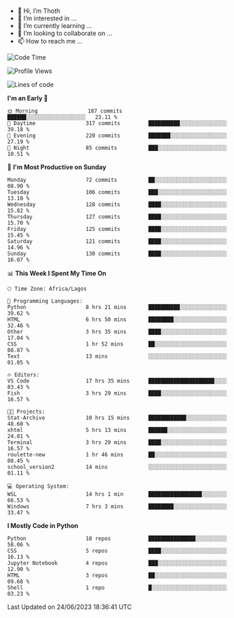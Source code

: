 <!---
thoth2357/thoth2357 is a ✨ special ✨ repository because its `README.md` (this file) appears on your GitHub profile.
You can click the Preview link to take a look at your changes.
--->

- 👋 Hi, I’m Thoth
- 👀 I’m interested in ...
- 🌱 I’m currently learning ...
- 💞️ I’m looking to collaborate on ...
- 📫 How to reach me ...




<!--START_SECTION:waka-->
![Code Time](http://img.shields.io/badge/Code%20Time-2%2C097%20hrs%2010%20mins-blue)

![Profile Views](http://img.shields.io/badge/Profile%20Views-0-blue)

![Lines of code](https://img.shields.io/badge/From%20Hello%20World%20I%27ve%20Written-29.1%20million%20lines%20of%20code-blue)

**I'm an Early 🐤** 

```text
🌞 Morning                187 commits         ██████░░░░░░░░░░░░░░░░░░░   23.11 % 
🌆 Daytime                317 commits         ██████████░░░░░░░░░░░░░░░   39.18 % 
🌃 Evening                220 commits         ███████░░░░░░░░░░░░░░░░░░   27.19 % 
🌙 Night                  85 commits          ███░░░░░░░░░░░░░░░░░░░░░░   10.51 % 
```
📅 **I'm Most Productive on Sunday** 

```text
Monday                   72 commits          ██░░░░░░░░░░░░░░░░░░░░░░░   08.90 % 
Tuesday                  106 commits         ███░░░░░░░░░░░░░░░░░░░░░░   13.10 % 
Wednesday                128 commits         ████░░░░░░░░░░░░░░░░░░░░░   15.82 % 
Thursday                 127 commits         ████░░░░░░░░░░░░░░░░░░░░░   15.70 % 
Friday                   125 commits         ████░░░░░░░░░░░░░░░░░░░░░   15.45 % 
Saturday                 121 commits         ████░░░░░░░░░░░░░░░░░░░░░   14.96 % 
Sunday                   130 commits         ████░░░░░░░░░░░░░░░░░░░░░   16.07 % 
```


📊 **This Week I Spent My Time On** 

```text
🕑︎ Time Zone: Africa/Lagos

💬 Programming Languages: 
Python                   8 hrs 21 mins       ██████████░░░░░░░░░░░░░░░   39.62 % 
HTML                     6 hrs 50 mins       ████████░░░░░░░░░░░░░░░░░   32.46 % 
Other                    3 hrs 35 mins       ████░░░░░░░░░░░░░░░░░░░░░   17.04 % 
CSS                      1 hr 52 mins        ██░░░░░░░░░░░░░░░░░░░░░░░   08.87 % 
Text                     13 mins             ░░░░░░░░░░░░░░░░░░░░░░░░░   01.05 % 

🔥 Editors: 
VS Code                  17 hrs 35 mins      █████████████████████░░░░   83.43 % 
Fish                     3 hrs 29 mins       ████░░░░░░░░░░░░░░░░░░░░░   16.57 % 

🐱‍💻 Projects: 
Stat-Archive             10 hrs 15 mins      ████████████░░░░░░░░░░░░░   48.60 % 
xhtml                    5 hrs 13 mins       ██████░░░░░░░░░░░░░░░░░░░   24.81 % 
Terminal                 3 hrs 29 mins       ████░░░░░░░░░░░░░░░░░░░░░   16.57 % 
roulette-new             1 hr 46 mins        ██░░░░░░░░░░░░░░░░░░░░░░░   08.45 % 
school_version2          14 mins             ░░░░░░░░░░░░░░░░░░░░░░░░░   01.11 % 

💻 Operating System: 
WSL                      14 hrs 1 min        █████████████████░░░░░░░░   66.53 % 
Windows                  7 hrs 3 mins        ████████░░░░░░░░░░░░░░░░░   33.47 % 
```

**I Mostly Code in Python** 

```text
Python                   18 repos            ███████████████░░░░░░░░░░   58.06 % 
CSS                      5 repos             ████░░░░░░░░░░░░░░░░░░░░░   16.13 % 
Jupyter Notebook         4 repos             ███░░░░░░░░░░░░░░░░░░░░░░   12.90 % 
HTML                     3 repos             ██░░░░░░░░░░░░░░░░░░░░░░░   09.68 % 
Shell                    1 repo              █░░░░░░░░░░░░░░░░░░░░░░░░   03.23 % 
```




 Last Updated on 24/06/2023 18:36:41 UTC
<!--END_SECTION:waka-->
<!--![](http://github-profile-summary-cards.vercel.app/api/cards/profile-details?username=thoth2357&theme=2077)

![](http://github-profile-summary-cards.vercel.app/api/cards/stats?username=thoth2357&theme=2077)![](http://github-profile-summary-cards.vercel.app/api/cards/productive-time?username=thoth2357&theme=2077&utcOffset=8) -->

